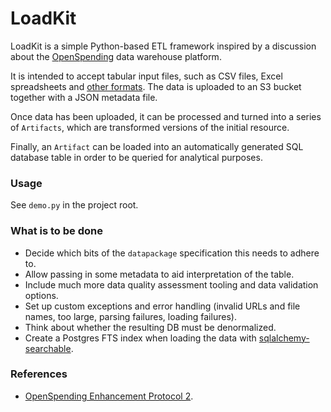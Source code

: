 # LoadKit

LoadKit is a simple Python-based ETL framework inspired by a discussion about the [OpenSpending](http://openspending.org) data warehouse platform.

It is intended to accept tabular input files, such as CSV files, Excel spreadsheets and [other formats](https://messytables.readthedocs.org/). The data is uploaded to an S3 bucket together with a JSON metadata file.

Once data has been uploaded, it can be processed and turned into a series of ``Artifacts``, which are transformed versions of the initial resource.

Finally, an ``Artifact`` can be loaded into an automatically generated SQL database table in order to be queried for analytical purposes.

### Usage

See ``demo.py`` in the project root.

### What is to be done

* Decide which bits of the ``datapackage`` specification this needs to adhere to.
* Allow passing in some metadata to aid interpretation of the table.
* Include much more data quality assessment tooling and data validation options.
* Set up custom exceptions and error handling (invalid URLs and file names, too large, parsing failures, loading failures).
* Think about whether the resulting DB must be denormalized. 
* Create a Postgres FTS index when loading the data with [sqlalchemy-searchable](https://github.com/kvesteri/sqlalchemy-searchable/).

### References

* [OpenSpending Enhancement Protocol 2](https://github.com/openspending/osep/blob/gh-pages/02-data-storage-and-data-pipeline.md).

